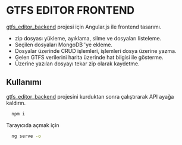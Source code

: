 # GTFS EDITOR FRONTEND

[gtfs_editor_backend](https://github.com/oznurpaylan/gtfs_editor_backend) projesi için Angular.js ile frontend tasarımı.

- zip dosyası yükleme, ayıklama, silme ve dosyaları listeleme.
- Seçilen dosyaları MongoDB 'ye ekleme.
- Dosyalar üzerinde CRUD işlemleri, işlemleri dosya üzerine yazma.
- Gelen GTFS verilerini harita üzerinde hat bilgisi ile gösterme.
- Üzerine yazılan dosyayı tekar zip olarak kaydetme.

## Kullanımı 

[gtfs_editor_backend](https://github.com/oznurpaylan/gtfs_editor_backend) projesini kurduktan sonra çalıştırarak API ayağa kaldırın. 
```bash 
  npm i 
```
Tarayıcıda açmak için
```bash 
  ng serve -o
```
    
